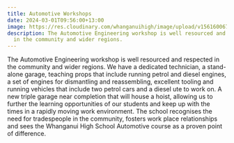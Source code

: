 ```yaml
---
title: Automotive Workshops
date: 2024-03-01T09:56:00+13:00
image: https://res.cloudinary.com/whanganuihigh/image/upload/v1561600678/facilities/Automotive_-_Combined.jpg
description: The Automotive Engineering workshop is well resourced and respected
  in the community and wider regions.
---
```

The Automotive Engineering workshop is well resourced and respected in the community and wider regions. We have a dedicated technician, a stand-alone garage, teaching props that include running petrol and diesel engines, a set of engines for dismantling and reassembling, excellent tooling and running vehicles that include two petrol cars and a diesel ute to work on. A new triple garage near completion that will house a hoist, allowing us to further the learning opportunities of our students and keep up with the times in a rapidly moving work environment. The school recognises the need for tradespeople in the community, fosters work place relationships and sees the Whanganui High School Automotive course as a proven point of difference.
